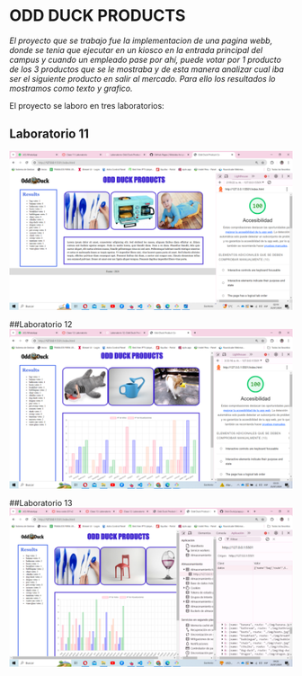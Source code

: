 # ODD DUCK PRODUCTS
_El proyecto que se trabajo fue la implementacion de una pagina webb, donde se tenia que ejecutar en un kiosco en la entrada principal del campus y cuando un empleado pase por ahí, puede votar por 1 producto de los 3 productos que se le mostraba y de esta manera analizar cual iba ser el siguiente producto en salir al mercado. Para ello los resultados lo mostramos como texto y grafico._

El proyecto se laboro en tres laboratorios:

## Laboratorio 11
![image](/img/Laboratorio11.PNG)

##Laboratorio 12
![image](/img/Laboratorio12.PNG)

##Laboratorio 13
![image](/img/Laboratorio13.PNG)
